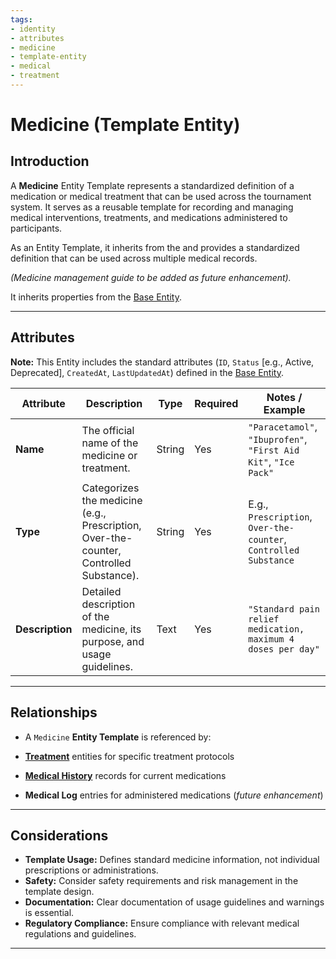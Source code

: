 ```yaml
---
tags:
- identity
- attributes
- medicine
- template-entity
- medical
- treatment
---
```


# Medicine (Template Entity)

## Introduction

A **Medicine** Entity Template represents a standardized definition of a medication or medical treatment that can be
used across the tournament system. It serves as a reusable template for recording and managing medical interventions,
treatments, and medications administered to participants.

As an Entity Template, it inherits from the and provides a standardized definition that can be used across multiple
medical records.

*(Medicine management guide to be added as future enhancement).*

It inherits properties from the [Base Entity](../../../../../foundation/base_entity.md).

---

## **Attributes**

**Note:** This Entity includes the standard attributes (`ID`, `Status` [e.g., Active, Deprecated], `CreatedAt`,
`LastUpdatedAt`) defined in the [Base Entity](../../../../../foundation/base_entity.md).

| Attribute       | Description                                                                            | Type   | Required | Notes / Example                                                  |
| --------------- | -------------------------------------------------------------------------------------- | ------ | -------- | ---------------------------------------------------------------- |
| **Name**        | The official name of the medicine or treatment.                                        | String | Yes      | `"Paracetamol"`, `"Ibuprofen"`, `"First Aid Kit"`, `"Ice Pack"`  |
| **Type**        | Categorizes the medicine (e.g., Prescription, Over-the-counter, Controlled Substance). | String | Yes      | E.g., `Prescription`, `Over-the-counter`, `Controlled Substance` |
| **Description** | Detailed description of the medicine, its purpose, and usage guidelines.               | Text   | Yes      | `"Standard pain relief medication, maximum 4 doses per day"`     |

---

## **Relationships**

- A `Medicine` **Entity Template** is referenced by:

- **[Treatment](treatment.md)** entities for specific treatment protocols
- **[Medical History](../../medical_history.md)** records for current medications
- **Medical Log** entries for administered medications (*future enhancement*)

---

## **Considerations**

- **Template Usage:** Defines standard medicine information, not individual prescriptions or administrations.
- **Safety:** Consider safety requirements and risk management in the template design.
- **Documentation:** Clear documentation of usage guidelines and warnings is essential.
- **Regulatory Compliance:** Ensure compliance with relevant medical regulations and guidelines.

---
